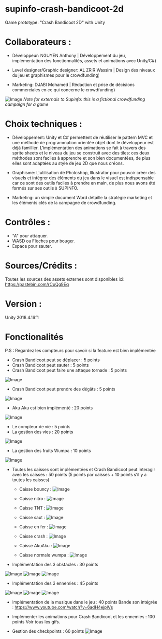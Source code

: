 # supinfo-crash-bandicoot-2d
Game prototype: "Crash Bandicoot 2D" with Unity

# Collaborateurs :

- Développeur: NGUYEN Anthony | Développement du jeu, implémentation des fonctionnalités, assets et animations avec Unity/C#)

- Level designer/Graphic designer: AL ZRIR Wassim | Design des niveaux du jeu et graphismes pour le crowdfunding)

- Marketing: DJABI Mohamed | Rédaction et prise de décisions commerciales en ce qui concerne le crowdfunding)

![Image](https://i.imgur.com/fCj75Nj.png "Image")
*Note for externals to Supinfo: this is a fictional crowdfunding campaign for a game*

# Choix techniques :
- Développement: Unity et C# permettent de réutiliser le pattern MVC et une méthode de programmation orientée objet dont le développeur est déjà famillier. L'implémentation des animations se fait à travers des sprite sheets et le niveau du jeu se construit avec des tiles: ces deux méthodes sont faciles à apprendre et son bien documentées, de plus elles sont adaptées au style de jeu 2D que nous créons.

- Graphisme: L'utilisation de Photoshop, Illustrator pour pouvoir créer des visuels et intégrer des éléments du jeu dans le visuel est indispensable car ce sont des outils faciles à prendre en main, de plus nous avons été formés sur ses outils à SUPINFO.

- Marketing: un simple document Word détaille la stratégie marketing et les éléments clés de la campagne de crowdfunding.

# Contrôles :
- "A" pour attaquer.
- WASD ou Flèches pour bouger.
- Espace pour sauter.

# Sources/Crédits :
Toutes les sources des assets externes sont disponibles ici: https://pastebin.com/rCuQg9Eq

# Version :
Unity 2018.4.16f1

# Fonctionalités
P.S : Regardez les compteurs pour savoir si la feature est bien implémentée

- Crash Bandicoot peut se déplacer : 5 points
- Crash Bandicoot peut sauter : 5 points
- Crash Bandicoot peut faire une attaque tornade : 5 points

![Image](https://media2.giphy.com/media/RMxDrX0T5kUieVMr03/giphy.gif "Image")

- Crash Bandicoot peut prendre des dégâts : 5 points

![Image](https://media3.giphy.com/media/Xzvxz184nrwLMaT2Ju/giphy.gif "Image")

- Aku Aku est bien implémenté : 20 points

![Image](https://media0.giphy.com/media/JRgZfgXke8HFVBFipu/giphy.gif "Image")


- Le compteur de vie : 5 points
- La gestion des vies : 20 points

![Image](https://media0.giphy.com/media/UoXNTZK5A2oswehs5G/giphy.gif "Image")

- La gestion des fruits Wumpa : 10 points

![Image](https://media3.giphy.com/media/lnxbYNLlST2QLZGJog/giphy.gif "Image")


- Toutes les caisses sont implémentées et Crash Bandicoot peut interagir avec les
caisses : 50 points (5 points par caisses + 10 points s’il y a toutes les caisses) 

  - Caisse bouncy :
  ![Image](https://media0.giphy.com/media/Z9WJIUE3r2diACUovG/giphy.gif "Image")

  - Caisse nitro :
  ![Image](https://media1.giphy.com/media/gg81bIxwpTi6JL9lKO/giphy.gif "Image")
  
  - Caisse TNT :
  ![Image](https://media2.giphy.com/media/TIY0xQhmC7aoemKcCa/giphy.gif "Image")
  
  - Caisse saut :
  ![Image](https://media3.giphy.com/media/XaFeNq8yG2A5sLLOBY/giphy.gif "Image")
  
  - Caisse en fer :
  ![Image](https://media1.giphy.com/media/PkS9N6v8nT1hXoy4JB/giphy.gif "Image")
  
  - Caisse crash :
  ![Image](https://media0.giphy.com/media/UoXNTZK5A2oswehs5G/giphy.gif "Image")

  - Caisse AkuAku :
    ![Image](https://media0.giphy.com/media/JRgZfgXke8HFVBFipu/giphy.gif "Image")
    
  - Caisse normale wumpa :
    ![Image](https://media3.giphy.com/media/Z990U5rCb2644zZuEf/giphy.gif "Image")

- Implémentation des 3 obstacles : 30 points

![Image](https://media.giphy.com/media/Ig4GKMVdqPBSzO1tDg/giphy.gif "Image")
![Image](https://media.giphy.com/media/dsLJu6r4DTCgbLhYI3/giphy.gif "Image")
![Image](https://media.giphy.com/media/MasED2QhwGGNXfIT1s/giphy.gif "Image")

- Implémentation des 3 ennemies : 45 points

![Image](https://media.giphy.com/media/Kcna1EFx9kfFLpyu1v/giphy.gif "Image")
![Image](https://media.giphy.com/media/PlrPkPbqJ0iZjOiqR8/giphy.gif "Image")
![Image](https://media.giphy.com/media/fqsyzxcMgAEINrop1Q/giphy.gif "Image")

- Implémentation de la musique dans le jeu : 40 points
Bande son intégrée : https://www.youtube.com/watch?v=6adH4ejplVs

- Implémenter les animations pour Crash Bandicoot et les ennemies : 100 points 
Voir tous les gifs.

- Gestion des checkpoints : 60 points
![Image](https://media.giphy.com/media/MasED2QhwGGNXfIT1s/giphy.gif "Image")

